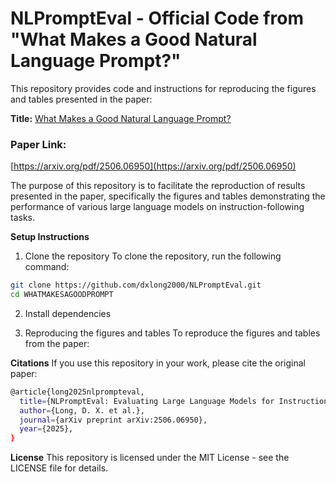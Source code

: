 # NLPromptEval - Official Code from "What Makes a Good Natural Language Prompt?"

This repository provides code and instructions for reproducing the figures and tables presented in the paper:

**Title:** [What Makes a Good Natural Language Prompt?](https://arxiv.org/pdf/2506.06950)

### Paper Link:
[https://arxiv.org/pdf/2506.06950](https://arxiv.org/pdf/2506.06950)

The purpose of this repository is to facilitate the reproduction of results presented in the paper, specifically the figures and tables demonstrating the performance of various large language models on instruction-following tasks.


**Setup Instructions**
1. Clone the repository
To clone the repository, run the following command:

```sh
git clone https://github.com/dxlong2000/NLPromptEval.git
cd WHATMAKESAGOODPROMPT
```

2. Install dependencies

3. Reproducing the figures and tables
To reproduce the figures and tables from the paper:



**Citations**
If you use this repository in your work, please cite the original paper:

```sh
@article{long2025nlprompteval,
  title={NLPromptEval: Evaluating Large Language Models for Instruction Following},
  author={Long, D. X. et al.},
  journal={arXiv preprint arXiv:2506.06950},
  year={2025},
}
```

**License**
This repository is licensed under the MIT License - see the LICENSE file for details.